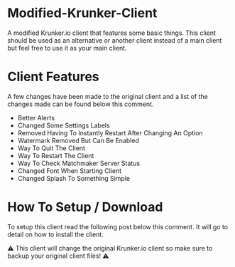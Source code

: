 # Modified-Krunker-Client
A modified Krunker.io client that features some basic things. This client should be used as an alternative or another client instead of a main client but feel free to use it as your main client.

# Client Features
A few changes have been made to the original client and a list of the changes made can be found below this comment.

- Better Alerts
- Changed Some Settings Labels
- Removed Having To Instantly Restart After Changing An Option
- Watermark Removed But Can Be Enabled
- Way To Quit The Client
- Way To Restart The Client
- Way To Check Matchmaker Server Status
- Changed Font When Starting Client
- Changed Splash To Something Simple

# How To Setup / Download
To setup this client read the following post below this comment. It will go to detail on how to install the client.

⚠️ This client will change the original Krunker.io client so make sure to backup your original client files! ⚠️
